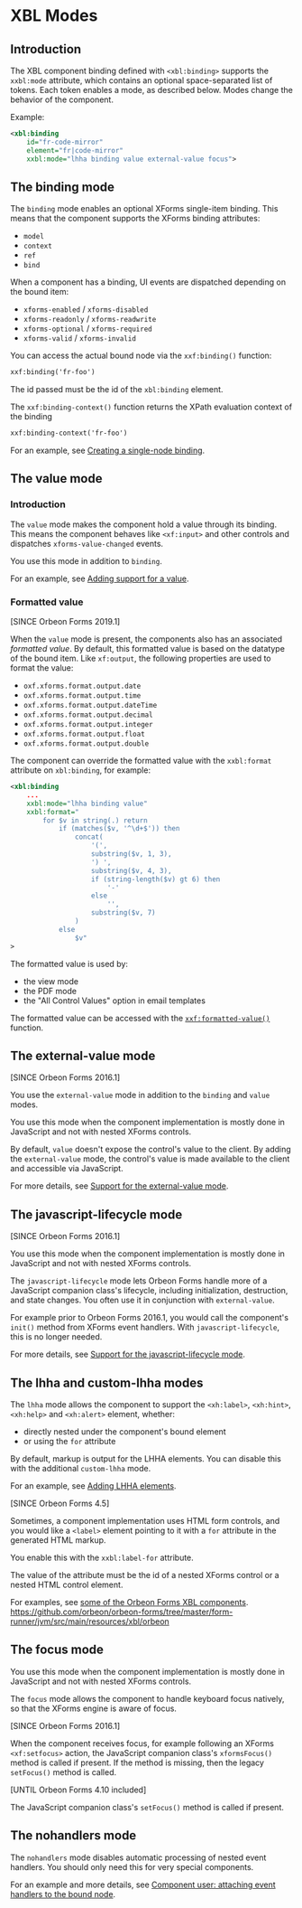 # XBL Modes

## Introduction

The XBL component binding defined with `<xbl:binding>` supports the `xxbl:mode` attribute, which contains an optional space-separated list of tokens. Each token enables a mode, as described below. Modes change the behavior of the component.

Example:

```xml
<xbl:binding
    id="fr-code-mirror"
    element="fr|code-mirror"
    xxbl:mode="lhha binding value external-value focus">
```

## The binding mode

The `binding` mode enables an optional XForms single-item binding. This means that the component supports the XForms binding attributes:

* `model`
* `context`
* `ref`
* `bind`

When a component has a binding, UI events are dispatched depending on the bound item:

* `xforms-enabled` / `xforms-disabled`
* `xforms-readonly` / `xforms-readwrite`
* `xforms-optional` / `xforms-required`
* `xforms-valid` / `xforms-invalid`

You can access the actual bound node via the `xxf:binding()` function:

```xml
xxf:binding('fr-foo')
```

The id passed must be the id of the `xbl:binding` element.

The `xxf:binding-context()` function returns the XPath evaluation context of the binding

```xml
xxf:binding-context('fr-foo')
```

For an example, see [Creating a single-node binding](tutorial.md#creating-a-single-node-binding).

## The value mode

### Introduction

The `value` mode makes the component hold a value through its binding. This means the component behaves like `<xf:input>` and other controls and dispatches `xforms-value-changed` events.

You use this mode in addition to `binding`.

For an example, see [Adding support for a value](tutorial.md#adding-support-for-a-value).

### Formatted value

[SINCE Orbeon Forms 2019.1]

When the `value` mode is present, the components also has an associated *formatted value*. By default, this formatted value is based on the datatype of the bound item. Like `xf:output`, the following properties are used to format the value:

- `oxf.xforms.format.output.date`
- `oxf.xforms.format.output.time`
- `oxf.xforms.format.output.dateTime`
- `oxf.xforms.format.output.decimal`
- `oxf.xforms.format.output.integer`
- `oxf.xforms.format.output.float`
- `oxf.xforms.format.output.double`

The component can override the formatted value with the `xxbl:format` attribute on `xbl:binding`, for example:

```xml
<xbl:binding
    ...
    xxbl:mode="lhha binding value"
    xxbl:format="
        for $v in string(.) return
            if (matches($v, '^\d+$')) then
                concat(
                    '(',
                    substring($v, 1, 3),
                    ') ',
                    substring($v, 4, 3),
                    if (string-length($v) gt 6) then
                        '-'
                    else
                        '',
                    substring($v, 7)
                )
            else
                $v"
>
```

The formatted value is used by:

- the view mode
- the PDF mode
- the "All Control Values" option in email templates

The formatted value can be accessed with the [`xxf:formatted-value()`](/xforms/xpath/extension-controls.md#xxf-formatted-value) function.  

## The external-value mode

[SINCE Orbeon Forms 2016.1]

You use the `external-value` mode in addition to the `binding` and `value` modes.

You use this mode when the component implementation is mostly done in JavaScript and not with nested XForms controls.

By default, `value` doesn't expose the control's value to the client. By adding the `external-value` mode, the control's value is made available to the client and accessible via JavaScript.

For more details, see [Support for the external-value mode](javascript.md#support-for-the-externalvalue-mode).

## The javascript-lifecycle mode

[SINCE Orbeon Forms 2016.1]

You use this mode when the component implementation is mostly done in JavaScript and not with nested XForms controls.

The `javascript-lifecycle` mode lets Orbeon Forms handle more of a JavaScript companion class's lifecycle, including initialization, destruction, and state changes. You often use it in conjunction with `external-value`.

For example prior to Orbeon Forms 2016.1, you would call the component's `init()` method from XForms event handlers. With `javascript-lifecycle`, this is no longer needed.

For more details, see [Support for the javascript-lifecycle mode](javascript.md#support-for-the-javascriptlifecycle-mode).

## The lhha and custom-lhha modes

The `lhha` mode allows the component to support the `<xh:label>`, `<xh:hint>`, `<xh:help>` and `<xh:alert>` element, whether:

- directly nested under the component's bound element
- or using the `for` attribute

By default, markup is output for the LHHA elements. You can disable this with the additional `custom-lhha` mode.

For an example, see [Adding LHHA elements](tutorial.md#adding-lhha-elements).

[SINCE Orbeon Forms 4.5]

Sometimes, a component implementation uses HTML form controls, and you would like a `<label>` element pointing to it with a `for` attribute in the generated HTML markup.

You enable this with the `xxbl:label-for` attribute.

The value of the attribute must be the id of a nested XForms control or a nested HTML control element.

For examples, see [some of the Orbeon Forms XBL components](https://github.com/orbeon/orbeon-forms/tree/master/form-runner/jvm/src/main/resources/xbl/orbeon).
                                                            https://github.com/orbeon/orbeon-forms/tree/master/form-runner/jvm/src/main/resources/xbl/orbeon

## The focus mode

You use this mode when the component implementation is mostly done in JavaScript and not with nested XForms controls.

The `focus` mode allows the component to handle keyboard focus natively, so that the XForms engine is aware of focus.

[SINCE Orbeon Forms 2016.1]

When the component receives focus, for example following an XForms `<xf:setfocus>` action, the JavaScript companion class's `xformsFocus()` method is called if present. If the method is missing, then the legacy `setFocus()` method is called.

[UNTIL Orbeon Forms 4.10 included]

The JavaScript companion class's `setFocus()` method is called if present.

## The nohandlers mode

The `nohandlers` mode disables automatic processing of nested event handlers. You should only need this for very special components.

For an example and more details, see [Component user: attaching event handlers to the bound node](event-handling.md#component-user-attaching-event-handlers-to-the-bound-node).
